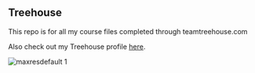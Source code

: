 ## Treehouse

This repo is for all my course files completed through teamtreehouse.com

Also check out my Treehouse profile [here](https://teamtreehouse.com/alysonla).

![maxresdefault 1](https://user-images.githubusercontent.com/65470896/82135674-55b46200-97d3-11ea-9e4f-161d24ab17e6.jpg)

